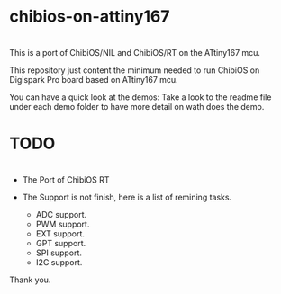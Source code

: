 #
# chibios-on-attiny167
#
This is a port of ChibiOS/NIL and ChibiOS/RT on the ATtiny167 mcu.

This repository just content the minimum needed to run ChibiOS on
Digispark Pro board based on ATtiny167 mcu.

You can have a quick look at the demos:
Take a look to the readme file under each demo folder to have more
detail on wath does the demo.

#
# TODO
#

* The Port of ChibiOS RT

* The Support is not finish, here is a list of remining tasks.
   - ADC support.
   - PWM support.
   - EXT support.
   - GPT support.
   - SPI support.
   - I2C support.

Thank you.

